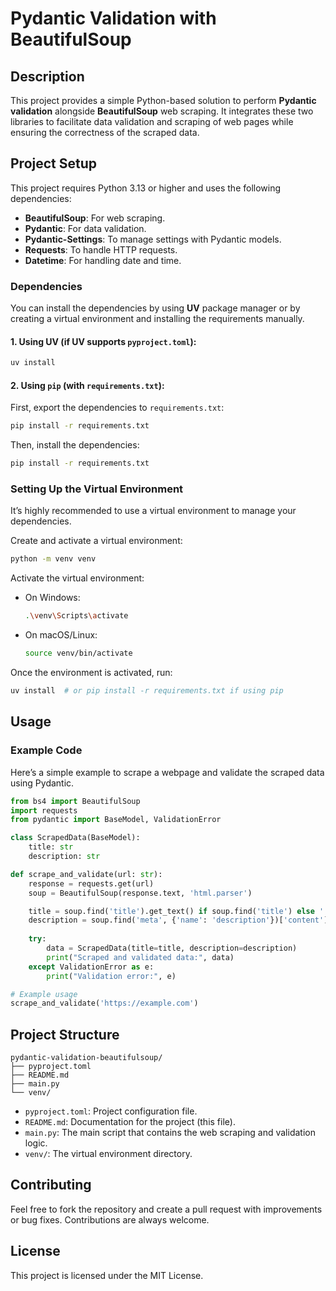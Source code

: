 
# Pydantic Validation with BeautifulSoup

## Description

This project provides a simple Python-based solution to perform **Pydantic validation** alongside **BeautifulSoup** web scraping. It integrates these two libraries to facilitate data validation and scraping of web pages while ensuring the correctness of the scraped data.

## Project Setup

This project requires Python 3.13 or higher and uses the following dependencies:
- **BeautifulSoup**: For web scraping.
- **Pydantic**: For data validation.
- **Pydantic-Settings**: To manage settings with Pydantic models.
- **Requests**: To handle HTTP requests.
- **Datetime**: For handling date and time.

### Dependencies

You can install the dependencies by using **UV** package manager or by creating a virtual environment and installing the requirements manually.

#### 1. Using UV (if UV supports `pyproject.toml`):
```bash
uv install
```

#### 2. Using `pip` (with `requirements.txt`):
First, export the dependencies to `requirements.txt`:
```bash
pip install -r requirements.txt
```

Then, install the dependencies:
```bash
pip install -r requirements.txt
```

### Setting Up the Virtual Environment
It’s highly recommended to use a virtual environment to manage your dependencies.

Create and activate a virtual environment:
```bash
python -m venv venv
```

Activate the virtual environment:
- On Windows:
  ```bash
  .\venv\Scripts\activate
  ```
- On macOS/Linux:
  ```bash
  source venv/bin/activate
  ```

Once the environment is activated, run:
```bash
uv install  # or pip install -r requirements.txt if using pip
```

## Usage

### Example Code

Here’s a simple example to scrape a webpage and validate the scraped data using Pydantic.

```python
from bs4 import BeautifulSoup
import requests
from pydantic import BaseModel, ValidationError

class ScrapedData(BaseModel):
    title: str
    description: str

def scrape_and_validate(url: str):
    response = requests.get(url)
    soup = BeautifulSoup(response.text, 'html.parser')

    title = soup.find('title').get_text() if soup.find('title') else ''
    description = soup.find('meta', {'name': 'description'})['content'] if soup.find('meta', {'name': 'description'}) else ''
    
    try:
        data = ScrapedData(title=title, description=description)
        print("Scraped and validated data:", data)
    except ValidationError as e:
        print("Validation error:", e)

# Example usage
scrape_and_validate('https://example.com')
```

## Project Structure

```
pydantic-validation-beautifulsoup/
├── pyproject.toml
├── README.md
├── main.py
└── venv/
```

- `pyproject.toml`: Project configuration file.
- `README.md`: Documentation for the project (this file).
- `main.py`: The main script that contains the web scraping and validation logic.
- `venv/`: The virtual environment directory.

## Contributing

Feel free to fork the repository and create a pull request with improvements or bug fixes. Contributions are always welcome.

## License

This project is licensed under the MIT License.
